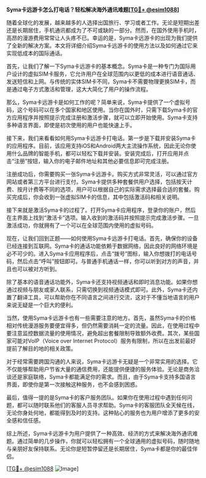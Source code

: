 **Syma卡远游卡怎么打电话？轻松解决海外通讯难题[[TG💪+ @esim1088](https://t.me/s/esim1088)]**

随着全球化的发展，越来越多的人选择出国旅行、学习或者工作。无论是短期出差还是长期居住，手机通讯都成为了不可或缺的一部分。然而，在国外使用手机时，高昂的漫游费用常常让人头疼不已。幸运的是，Syma卡远游卡的出现为我们提供了全新的解决方案。本文将详细介绍Syma卡远游卡的使用方法以及如何通过它来实现低成本的国际通话。

首先，让我们了解一下Syma卡远游卡的基本概念。Syma卡是一种专门为国际用户设计的虚拟SIM卡服务，它允许用户在全球范围内以更低的成本进行语音通话、发送短信和上网。与传统的实体SIM卡不同，Syma卡不需要物理更换SIM卡，而是通过电子方式激活和管理，这大大简化了用户的操作流程。

那么，Syma卡远游卡是如何工作的呢？简单来说，Syma卡提供了一个虚拟号码，这个号码可以在多个国家和地区使用。当你在国外时，只需下载Syma卡的官方应用程序并按照提示完成注册和激活步骤，就可以立即开始使用。Syma卡支持多种语言界面，即使是初次使用的用户也能快速上手。

接下来，我们来看看如何用Syma卡远游卡打电话。第一步是下载并安装Syma卡的应用程序。目前，该应用支持iOS和Android两大主流操作系统，因此无论你使用什么品牌的智能手机，都可以轻松下载并安装。安装完成后，打开应用并点击“注册”按钮，输入你的电子邮件地址和其他必要信息即可完成注册。

注册成功后，你需要购买一张Syma卡远游卡。购买方式非常灵活，可以通过官方网站或者第三方平台进行支付。Syma卡提供多种套餐供用户选择，包括按天计费、按月计费等不同的选项，用户可以根据自己的实际需求选择最合适的套餐。购买完成后，你会收到一张虚拟SIM卡的信息，其中包括激活码和相关说明。

接下来就是激活Syma卡的过程了。打开Syma卡应用程序，登录你的账户，然后在主界面上找到“激活卡”选项。输入收到的激活码并按照提示完成激活步骤。一旦激活成功，你就拥有了一个可以在全球范围内使用的虚拟号码。

现在，让我们回到正题——如何使用Syma卡远游卡打电话。首先，确保你的设备已经连接到互联网。Syma卡的通话功能依赖于数据网络，因此良好的网络环境是必不可少的。进入Syma卡应用程序后，点击“拨号”图标，输入你想拨打的电话号码，然后点击“呼叫”按钮即可。与普通手机通话一样，你可以听到对方的声音，并且也可以被对方听到。

除了基本的语音通话功能外，Syma卡还支持视频通话和即时消息功能。如果你想通过视频与朋友或家人联系，只需切换到视频通话模式即可。此外，Syma卡还内置了翻译工具，可以帮助你在不同语言之间进行交流，这对于不懂当地语言的用户来说无疑是一个巨大的便利。

当然，使用Syma卡远游卡也有一些需要注意的地方。首先，虽然Syma卡的价格相对传统漫游服务要便宜得多，但仍然需要消耗一定的流量。因此，在使用过程中要注意监控数据流量的使用情况，避免超出套餐限制导致额外收费。其次，某些国家可能对VoIP（Voice over Internet Protocol）服务有限制，所以在出发前最好提前了解目的地的相关政策。

对于经常需要跨国沟通的人来说，Syma卡远游卡无疑是一个非常实用的选择。它不仅能够帮助用户节省大量的通信费用，还能提供便捷的服务体验。无论是商务洽谈还是家庭联络，Syma卡都能满足你的需求。而且，由于Syma卡支持多国语言界面，即使你是第一次接触这种服务，也不会感到困惑。

最后，值得一提的是Syma卡的客户服务团队。如果你在使用过程中遇到任何问题，都可以随时联系他们的客服人员寻求帮助。Syma卡的客服团队全天候在线，无论你身处何地，都能得到及时的支持。这种贴心的服务也为用户增添了更多的安全感和信任感。

综上所述，Syma卡远游卡为用户提供了一种高效、经济的方式来解决海外通讯难题。通过简单的几步操作，你就可以轻松拥有一个全球通用的虚拟号码，随时随地与亲朋好友保持联系。无论你是短暂停留还是长期居住，Syma卡都是你的最佳伴侣。

[[TG💪+ @esim1088](https://t.me/s/esim1088) ![Image](https://i.postimg.cc/4NQfJmqS/Snipaste-2025-05-13-00-14-12.png)]